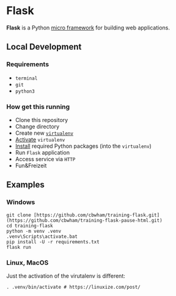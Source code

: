 # Flask

**Flask** is a Python [micro framework](https://flask.palletsprojects.com/en/3.0.x/) for building web applications.

## Local Development

### Requirements

 * `terminal`
 * `git`
 * `python3`

### How get this running

* Clone this repository
* Change directory
* Create new [`virtualenv`](https://virtualenv.pypa.io/en/latest/)
* [Activate](https://pip.pypa.io/en/stable/cli/pip_install/#options) `virtualenv`
* [Install](https://pip.pypa.io/en/stable/cli/pip_install/#options) required Python packages (into the `virtualenv`)
* Run `Flask` application
* Access service via `HTTP`
* Fun&Freizeit

## Examples

### Windows

```shell
git clone [https://github.com/cbwham/training-flask.git](https://github.com/cbwham/training-flask-pause-html.git)
cd training-flask
python -m venv .venv
.venv\Scripts\activate.bat
pip install -U -r requirements.txt
flask run
```

### Linux, MacOS

Just the activation of the virutalenv is different:

```shell
. .venv/bin/activate # https://linuxize.com/post/
```

